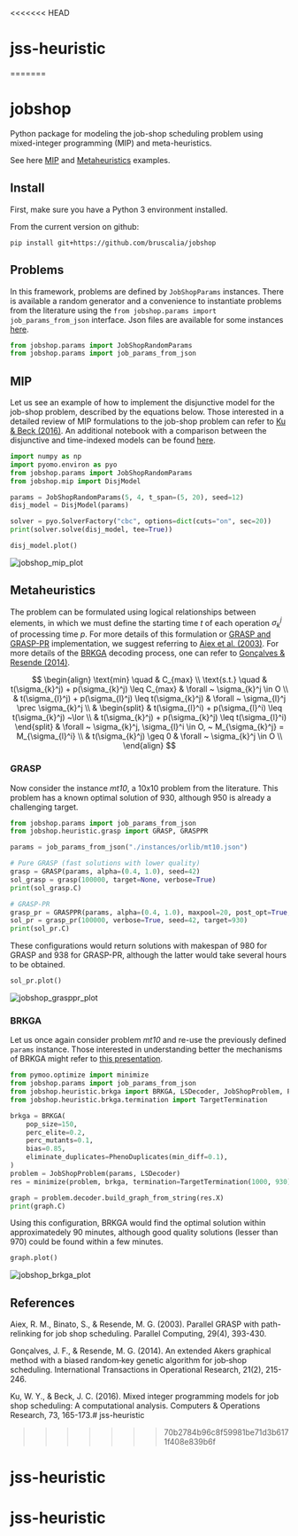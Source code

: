 <<<<<<< HEAD
# jss-heuristic
=======
# jobshop 
Python package for modeling the job-shop scheduling problem using mixed-integer programming (MIP) and meta-heuristics.

See here [MIP](#mip) and [Metaheuristics](#metaheuristics) examples.

## Install

First, make sure you have a Python 3 environment installed.

From the current version on github:
```
pip install git+https://github.com/bruscalia/jobshop
```

## Problems

In this framework, problems are defined by ``JobShopParams`` instances. There is available a random generator and a convenience to instantiate problems from the literature using the ``from jobshop.params import job_params_from_json`` interface. Json files are available for some instances [here](./instances/orlib).

```python
from jobshop.params import JobShopRandomParams
from jobshop.params import job_params_from_json
```

## MIP

Let us see an example of how to implement the disjunctive model for the job-shop problem, described by the equations below. Those interested in a detailed review of MIP formulations to the job-shop problem can refer to [Ku & Beck (2016)](#mipjssp). An additional notebook with a comparison between the disjunctive and time-indexed models can be found [here](./notebooks/mip_models.ipynb).

```python
import numpy as np
import pyomo.environ as pyo
from jobshop.params import JobShopRandomParams
from jobshop.mip import DisjModel
```

```python
params = JobShopRandomParams(5, 4, t_span=(5, 20), seed=12)
disj_model = DisjModel(params)

solver = pyo.SolverFactory("cbc", options=dict(cuts="on", sec=20))
print(solver.solve(disj_model, tee=True))
```

```python
disj_model.plot()
```

![jobshop_mip_plot](./data/jobshop_plot.png)


## Metaheuristics

The problem can be formulated using logical relationships between elements, in which we must define the starting time $t$ of each operation $\sigma_{k}^j$ of processing time $p$. For more details of this formulation or [GRASP and GRASP-PR](#grasp) implementation, we suggest referring to [Aiex et al. (2003)](#graspprjssp). For more details of the [BRKGA](#brkga) decoding process, one can refer to [Gonçalves & Resende (2014)](#brkgajssp).

$$
\begin{align}
    \text{min} \quad & C_{max} \\
    \text{s.t.} \quad & t(\sigma_{k}^j) + p(\sigma_{k}^j) \leq C_{max}
        & \forall ~ \sigma_{k}^j \in O \\
    & t(\sigma_{l}^j) + p(\sigma_{l}^j) \leq t(\sigma_{k}^j)
        & \forall ~ \sigma_{l}^j \prec \sigma_{k}^j \\
        & \begin{split}
            & t(\sigma_{l}^i) + p(\sigma_{l}^i) \leq t(\sigma_{k}^j) ~\lor \\
            & t(\sigma_{k}^j) + p(\sigma_{k}^j) \leq t(\sigma_{l}^i)
        \end{split} & \forall ~ \sigma_{k}^j, \sigma_{l}^i \in O, ~ M_{\sigma_{k}^j} = M_{\sigma_{l}^i} \\
    & t(\sigma_{k}^j) \geq 0 & \forall ~ \sigma_{k}^j \in O \\
\end{align}
$$

### GRASP

Now consider the instance *mt10*, a 10x10 problem from the literature. This problem has a known optimal solution of 930, although 950 is already a challenging target.

```python
from jobshop.params import job_params_from_json
from jobshop.heuristic.grasp import GRASP, GRASPPR
```

```python
params = job_params_from_json("./instances/orlib/mt10.json")
```

```python
# Pure GRASP (fast solutions with lower quality)
grasp = GRASP(params, alpha=(0.4, 1.0), seed=42)
sol_grasp = grasp(100000, target=None, verbose=True)
print(sol_grasp.C)
```

```python
# GRASP-PR
grasp_pr = GRASPPR(params, alpha=(0.4, 1.0), maxpool=20, post_opt=True, ifreq=20000)
sol_pr = grasp_pr(100000, verbose=True, seed=42, target=930)
print(sol_pr.C)
```

These configurations would return solutions with makespan of 980 for GRASP and 938 for GRASP-PR, although the latter would take several hours to be obtained.

```python
sol_pr.plot()
```

![jobshop_grasppr_plot](./data/grasp_pr_mt10_results_938.png)

### BRKGA

Let us once again consider problem *mt10* and re-use the previously defined ``params`` instance. Those interested in understanding better the mechanisms of BRKGA might refer to [this presentation](http://www.decom.ufop.br/prof/marcone/Disciplinas/InteligenciaComputacional/brkga.pdf).

```python
from pymoo.optimize import minimize
from jobshop.params import job_params_from_json
from jobshop.heuristic.brkga import BRKGA, LSDecoder, JobShopProblem, PhenoDuplicates
from jobshop.heuristic.brkga.termination import TargetTermination
```

```python
brkga = BRKGA(
    pop_size=150,
    perc_elite=0.2,
    perc_mutants=0.1,
    bias=0.85,
    eliminate_duplicates=PhenoDuplicates(min_diff=0.1),
)
problem = JobShopProblem(params, LSDecoder)
res = minimize(problem, brkga, termination=TargetTermination(1000, 930), verbose=True, seed=42)
```

```python
graph = problem.decoder.build_graph_from_string(res.X)
print(graph.C)
```

Using this configuration, BRKGA would find the optimal solution within approximatedely 90 minutes, although good quality solutions (lesser than 970) could be found within a few minutes.

```python
graph.plot()
```

![jobshop_brkga_plot](./data/brkga_mt10_optimal.png)


## References

<a id="graspprjssp"></a> 
Aiex, R. M., Binato, S., & Resende, M. G. (2003). Parallel GRASP with path-relinking for job shop scheduling. Parallel Computing, 29(4), 393-430.

<a id="brkgajssp"></a> 
Gonçalves, J. F., & Resende, M. G. (2014). An extended Akers graphical method with a biased random‐key genetic algorithm for job‐shop scheduling. International Transactions in Operational Research, 21(2), 215-246.

<a id="mipjssp"></a> 
Ku, W. Y., & Beck, J. C. (2016). Mixed integer programming models for job shop scheduling: A computational analysis. Computers & Operations Research, 73, 165-173.# jss-heuristic
>>>>>>> 70b2784b96c8f59981be71d3b6171f408e839b6f
# jss-heuristic
# jss-heuristic
